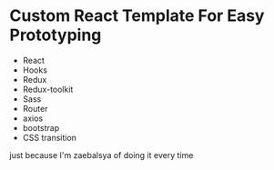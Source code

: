 <h1>Custom React Template For Easy Prototyping</h1>
<ul>
  <li>React</li>
  <li>Hooks</li>
  <li>Redux</li>
  <li>Redux-toolkit</li>
  <li>Sass</li>
  <li>Router</li>
  <li>axios</li>
  <li>bootstrap</li>
  <li>CSS transition</li>
</ul>

<p>just because I'm zaebalsya of doing it every time</p>
